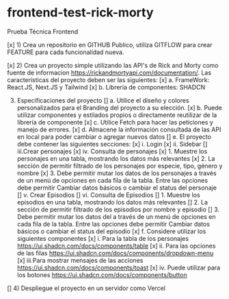 # frontend-test-rick-morty
Prueba Técnica Frontend

[x] 1)	Crea un repositorio en GITHUB Publico, utiliza GITFLOW para crear FEATURE para cada funcionalidad nueva.

[x] 2)	Crea un proyecto simple utilizando las API's de Rick and Morty como fuente de informacion https://rickandmortyapi.com/documentation/. Las características del proyecto deben ser las siguientes:
    [x] a.	FrameWork: React.JS, Next.JS y Tailwind
    [x] b.	Librería de componentes: SHADCN

3)	Especificaciones del proyecto
    [] a.	Utilice el diseño y colores personalizados para el Branding del proyecto a su elección.
    [x] b.	Puede utilizar componentes y estilados propios o directamente reutilizar de la librería de componente
    [x] c.	Utilice Fetch para hacer las peticiones y manejo de errores.
    [x] d.	Almacene la información consultada de las API en local para poder cambiar o agregar nuevos datos
    [] e.	El proyecto debe contener las siguientes secciones:
        [x] i.	Login
        [x] ii.	Sidebar
        [] iii.Crear personajes
        [x] iv.	Consulta de personajes
            [x] 1.	Muestre los personajes en una tabla, mostrando los datos más relevantes
            [x] 2.	La sección de permitir filtrado de los personajes por especie, tipo, género y nombre
            [x] 3.	Debe permitir mutar los datos de los personajes a través de un menú de opciones en cada fila de la tabla. Entre las opciones debe permitir Cambiar datos básicos o cambiar el status del personaje
        [] v. Crear Episodios
        [] vi.	Consulta de Episodios
            [] 1.	Muestre los episodios en una tabla, mostrando los datos más relevantes
            [] 2.	La sección de permitir filtrado de los episodios por nombre y episodio
            [] 3.	Debe permitir mutar los datos del a través de un menú de opciones en cada fila de la tabla. Entre las opciones debe permitir Cambiar datos básicos o cambiar el status del episodio
    [x] f.	Considere utilizar los siguientes componentes
        [x] i.	Para la tabla de los personajes https://ui.shadcn.com/docs/components/table
        [x] ii.	Para las opciones de las filas https://ui.shadcn.com/docs/components/dropdown-menu
        [x] iii.Para mostrar mensajes de las acciones https://ui.shadcn.com/docs/components/toast
        [x] iv.	Puede utilizar para los botones https://ui.shadcn.com/docs/components/button

[] 4)	Despliegue el proyecto en un servidor como Vercel
